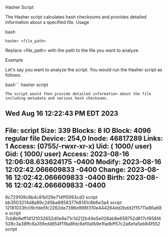 Hasher Script

The Hasher script calculates hash checksums and provides detailed information about a specified file.
Usage

bash

`hasher <file_path>`

Replace <file_path> with the path to the file you want to analyze.

Example

Let's say you want to analyze the script. You would run the Hasher script as follows:

bash```
hasher script
```
The script would then provide detailed information about the file including metadata and various hash checksums.

```
Wed Aug 16 12:22:43 PM EDT 2023
--------------------------------------------------
  File: script
  Size: 339       	Blocks: 8          IO Block: 4096   regular file
Device: 254,0	Inode: 46817289    Links: 1
Access: (0755/-rwxr-xr-x)  Uid: ( 1000/      user)   Gid: ( 1000/      user)
Access: 2023-08-16 12:06:08.633624175 -0400
Modify: 2023-08-16 12:02:42.066609833 -0400
Change: 2023-08-16 12:02:42.066609833 -0400
 Birth: 2023-08-16 12:02:42.066609833 -0400
--------------------------------------------------
6c729109c8b4c81b129e714ff5993cd3  script
bb3503214d8a89c245ba8858377e8141c8b6e3a4  script
12181033fc09cfde5fc2262de7396e998f310e444264dd2bdd2f15711a86a68e  script
7cb8b9eff14121032652d0e6a71c1d212b44e5e028ab8e659752d817cf658f4528c3a38ffc6a35fedd854f116a8fdc6ef0a1b9e1fadbff57c2a8efa5eb84f552  script
```
